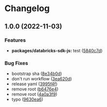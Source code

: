 # Changelog

## 1.0.0 (2022-11-03)


### Features

* **packages/databricks-sdk-js:** test ([5840c7d](https://github.com/databricks/databricks-vscode/commit/5840c7d9d70729660c0ff7f43d0024679c61d327))


### Bug Fixes

* bootstrap sha ([8e34b0d](https://github.com/databricks/databricks-vscode/commit/8e34b0dab4c6f1c34980f84312fb7334a858a6d0))
* don't run workflow ([3ea620d](https://github.com/databricks/databricks-vscode/commit/3ea620d334dcfcd476eb2675a2638921af21d89a))
* release yaml ([3995f4f](https://github.com/databricks/databricks-vscode/commit/3995f4facfe60da381a83659363cb225de95c4fa))
* remove root ([b6476e4](https://github.com/databricks/databricks-vscode/commit/b6476e4319e52f0324fbca303a1b1a4402d612fa))
* remove root ([4a0a3f9](https://github.com/databricks/databricks-vscode/commit/4a0a3f9ebda4598a6b55361acf5c9300cacb84f7))
* typo ([9630ea6](https://github.com/databricks/databricks-vscode/commit/9630ea67b29285dc6e1863f20df1ce6c999e7d60))
